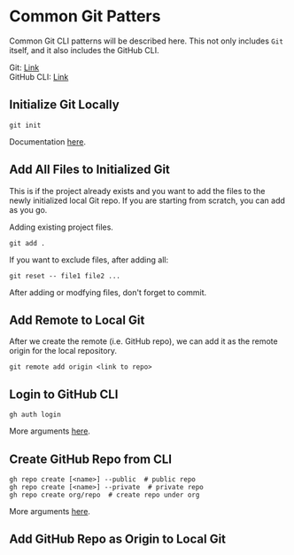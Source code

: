 # Common Git Patters

Common Git CLI patterns will be described here. This not only includes `Git` itself, and it also includes the GitHub CLI.

Git: [Link](https://git-scm.com)  
GitHub CLI: [Link](https://cli.github.com)

## Initialize Git Locally

```shell
git init
```

Documentation [here](https://git-scm.com/docs/git-init).

## Add All Files to Initialized Git

This is if the project already exists and you want to add the files to the newly initialized local Git repo. If you are starting from scratch, you can add as you go.

Adding existing project files.

```shell
git add .
```

If you want to exclude files, after adding all:

```shell
git reset -- file1 file2 ...
```

After adding or modfying files, don't forget to commit.

## Add Remote to Local Git

After we create the remote (i.e. GitHub repo), we can add it as the remote origin for the local repository.

```shell
git remote add origin <link to repo>
```

## Login to GitHub CLI

```shell
gh auth login
```

More arguments [here](https://cli.github.com/manual/gh_auth_login).

## Create GitHub Repo from CLI

```shell
gh repo create [<name>] --public  # public repo
gh repo create [<name>] --private  # private repo
gh repo create org/repo  # create repo under org
```

More arguments [here](https://cli.github.com/manual/gh_repo_create).

## Add GitHub Repo as Origin to Local Git

```shell
```
